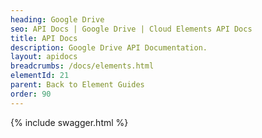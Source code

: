 ```yaml
---
heading: Google Drive
seo: API Docs | Google Drive | Cloud Elements API Docs
title: API Docs
description: Google Drive API Documentation.
layout: apidocs
breadcrumbs: /docs/elements.html
elementId: 21
parent: Back to Element Guides
order: 90
---
```


{% include swagger.html %}
